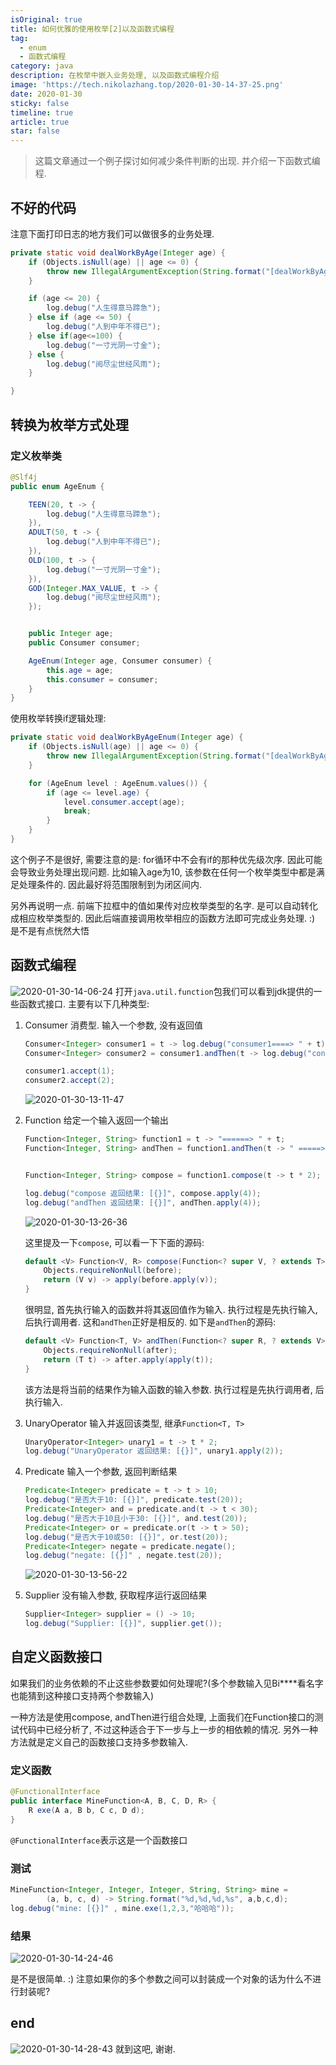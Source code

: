 ```yaml
---
isOriginal: true
title: 如何优雅的使用枚举[2]以及函数式编程
tag:
  - enum
  - 函数式编程
category: java
description: 在枚举中嵌入业务处理, 以及函数式编程介绍
image: 'https://tech.nikolazhang.top/2020-01-30-14-37-25.png'
date: 2020-01-30
sticky: false
timeline: true
article: true
star: false
---
```


> 这篇文章通过一个例子探讨如何减少条件判断的出现. 并介绍一下函数式编程.

## 不好的代码

注意下面打印日志的地方我们可以做很多的业务处理.

```java
private static void dealWorkByAge(Integer age) {
    if (Objects.isNull(age) || age <= 0) {
        throw new IllegalArgumentException(String.format("[dealWorkByAge]年龄不能为空或小于等于0, age: [%s]", age));
    }

    if (age <= 20) {
        log.debug("人生得意马蹄急");
    } else if (age <= 50) {
        log.debug("人到中年不得已");
    } else if(age<=100) {
        log.debug("一寸光阴一寸金");
    } else {
        log.debug("阅尽尘世经风雨");
    }

}
```

## 转换为枚举方式处理

### 定义枚举类

```java
@Slf4j
public enum AgeEnum {

    TEEN(20, t -> {
        log.debug("人生得意马蹄急");
    }),
    ADULT(50, t -> {
        log.debug("人到中年不得已");
    }),
    OLD(100, t -> {
        log.debug("一寸光阴一寸金");
    }),
    GOD(Integer.MAX_VALUE, t -> {
        log.debug("阅尽尘世经风雨");
    });


    public Integer age;
    public Consumer consumer;

    AgeEnum(Integer age, Consumer consumer) {
        this.age = age;
        this.consumer = consumer;
    }
}
```

使用枚举转换if逻辑处理:

```java
private static void dealWorkByAgeEnum(Integer age) {
    if (Objects.isNull(age) || age <= 0) {
        throw new IllegalArgumentException(String.format("[dealWorkByAge]年龄不能为空或小于等于0, age: [%s]", age));
    }

    for (AgeEnum level : AgeEnum.values()) {
        if (age <= level.age) {
            level.consumer.accept(age);
            break;
        }
    }
}
```

这个例子不是很好, 需要注意的是: for循环中不会有if的那种优先级次序. 因此可能会导致业务处理出现问题. 比如输入age为10, 该参数在任何一个枚举类型中都是满足处理条件的. 因此最好将范围限制到为闭区间内.

另外再说明一点. 前端下拉框中的值如果传对应枚举类型的名字. 是可以自动转化成相应枚举类型的. 因此后端直接调用枚举相应的函数方法即可完成业务处理. :) 是不是有点恍然大悟

## 函数式编程

![2020-01-30-14-06-24](https://tech.nikolazhang.top/2020-01-30-14-06-24.png)
打开`java.util.function`包我们可以看到jdk提供的一些函数式接口. 主要有以下几种类型:

1. Consumer 消费型. 输入一个参数, 没有返回值

    ```java
    Consumer<Integer> consumer1 = t -> log.debug("consumer1====> " + t);
    Consumer<Integer> consumer2 = consumer1.andThen(t -> log.debug("consumer2====> " + t));

    consumer1.accept(1);
    consumer2.accept(2);

    ```

    ![2020-01-30-13-11-47](https://tech.nikolazhang.top/2020-01-30-13-11-47.png)

2. Function 给定一个输入返回一个输出

    ```java
    Function<Integer, String> function1 = t -> "======> " + t;
    Function<Integer, String> andThen = function1.andThen(t -> " =====> andThen: " + t);


    Function<Integer, String> compose = function1.compose(t -> t * 2);

    log.debug("compose 返回结果: [{}]", compose.apply(4));
    log.debug("andThen 返回结果: [{}]", andThen.apply(4));

    ```

    ![2020-01-30-13-26-36](https://tech.nikolazhang.top/2020-01-30-13-26-36.png)

    这里提及一下`compose`, 可以看一下下面的源码:

    ```java
    default <V> Function<V, R> compose(Function<? super V, ? extends T> before) {
        Objects.requireNonNull(before);
        return (V v) -> apply(before.apply(v));
    }
    ```

    很明显, 首先执行输入的函数并将其返回值作为输入. 执行过程是先执行输入, 后执行调用者.
    这和`andThen`正好是相反的. 如下是`andThen`的源码:

    ```java
    default <V> Function<T, V> andThen(Function<? super R, ? extends V> after) {
        Objects.requireNonNull(after);
        return (T t) -> after.apply(apply(t));
    }
    ```

    该方法是将当前的结果作为输入函数的输入参数. 执行过程是先执行调用者, 后执行输入.

3. UnaryOperator 输入并返回该类型, 继承`Function<T, T>`

    ```java
    UnaryOperator<Integer> unary1 = t -> t * 2;
    log.debug("UnaryOperator 返回结果: [{}]", unary1.apply(2));
    ```

4. Predicate 输入一个参数, 返回判断结果

    ```java
    Predicate<Integer> predicate = t -> t > 10;
    log.debug("是否大于10: [{}]", predicate.test(20));
    Predicate<Integer> and = predicate.and(t -> t < 30);
    log.debug("是否大于10且小于30: [{}]", and.test(20));
    Predicate<Integer> or = predicate.or(t -> t > 50);
    log.debug("是否大于10或50: [{}]", or.test(20));
    Predicate<Integer> negate = predicate.negate();
    log.debug("negate: [{}]" , negate.test(20));
    ```

    ![2020-01-30-13-56-22](https://tech.nikolazhang.top/2020-01-30-13-56-22.png)

5. Supplier 没有输入参数, 获取程序运行返回结果

    ```java
    Supplier<Integer> supplier = () -> 10;
    log.debug("Supplier: [{}]", supplier.get());
    ```

## 自定义函数接口

如果我们的业务依赖的不止这些参数要如何处理呢?(多个参数输入见Bi****看名字也能猜到这种接口支持两个参数输入)

一种方法是使用compose, andThen进行组合处理, 上面我们在Function接口的测试代码中已经分析了, 不过这种适合于下一步与上一步的相依赖的情况. 另外一种方法就是定义自己的函数接口支持多参数输入.

### 定义函数

```java
@FunctionalInterface
public interface MineFunction<A, B, C, D, R> {
    R exe(A a, B b, C c, D d);
}
```

`@FunctionalInterface`表示这是一个函数接口

### 测试

```java
MineFunction<Integer, Integer, Integer, String, String> mine =
        (a, b, c, d) -> String.format("%d,%d,%d,%s", a,b,c,d);
log.debug("mine: [{}]" , mine.exe(1,2,3,"哈哈哈"));
```

### 结果

![2020-01-30-14-24-46](https://tech.nikolazhang.top/2020-01-30-14-24-46.png)

是不是很简单. :)
注意如果你的多个参数之间可以封装成一个对象的话为什么不进行封装呢?

## end

![2020-01-30-14-28-43](https://tech.nikolazhang.top/2020-01-30-14-28-43.png)
就到这吧, 谢谢.
